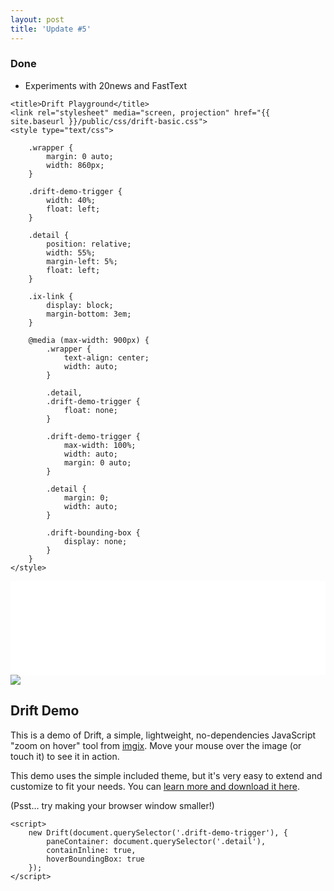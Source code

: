 ```yaml
---
layout: post
title: 'Update #5'
---
```

### Done
  * Experiments with 20news and FastText

<html>
<head>
	<meta charset="utf-8">
	<meta http-equiv="X-UA-Compatible" content="IE=edge,chrome=1">
	<meta name="designer" content="imgix">
	<meta name="developer" content="imgix">
	<meta name="viewport" content="width=device-width,initial-scale=1,maximum-scale=1,maximum-scale=1">
	<meta http-equiv="Accept-CH" content="DPR, Width, Viewport-Width">

	<title>Drift Playground</title>
	<link rel="stylesheet" media="screen, projection" href="{{ site.baseurl }}/public/css/drift-basic.css">
	<style type="text/css">

		.wrapper {
			margin: 0 auto;
			width: 860px;
		}

		.drift-demo-trigger {
			width: 40%;
			float: left;
		}

		.detail {
			position: relative;
			width: 55%;
			margin-left: 5%;
			float: left;
		}

		.ix-link {
			display: block;
			margin-bottom: 3em;
		}

		@media (max-width: 900px) {
			.wrapper {
				text-align: center;
				width: auto;
			}

			.detail,
			.drift-demo-trigger {
				float: none;
			}

			.drift-demo-trigger {
				max-width: 100%;
				width: auto;
				margin: 0 auto;
			}

			.detail {
				margin: 0;
				width: auto;
			}

			.drift-bounding-box {
				display: none;
			}
		}
	</style>
</head>

<body>
<iframe class="slideshow-iframe" src="{{ site.baseurl }}/slides/my-pics1.html"
style="width:100%" frameborder="0" scrolling="no" onload="resizeIframe(this)"></iframe>
	<div class="wrapper">
		<img class="drift-demo-trigger" data-zoom="http://assets.imgix.net/unsplash/lighthouse.jpg?w=1200&amp;ch=DPR&amp;dpr=2" src="http://assets.imgix.net/unsplash/lighthouse.jpg?w=400&amp;ch=DPR&amp;dpr=2">
		<div class="detail">
			<section>
				<h1>Drift Demo</h1>
				<p>This is a demo of Drift, a simple, lightweight, no-dependencies JavaScript "zoom on hover" tool from
					<a href="http://imgix.com">imgix</a>. Move your mouse over the image (or touch it) to see it in action.</p>
				<p>This demo uses the simple included theme, but it's very easy to extend and customize to fit your needs. You can
					<a href="https://github.com/imgix/drift">learn more and download it here</a>.</p>
				<p class="responsive-hint">(Psst… try making your browser window smaller!)</p>
			</section>
		</div>
	</div>

  <script src="{{ site.baseurl }}/js/Drift.js"></script>
	<script>
		new Drift(document.querySelector('.drift-demo-trigger'), {
			paneContainer: document.querySelector('.detail'),
			containInline: true,
			hoverBoundingBox: true
		});
	</script>
</body>

</html>
